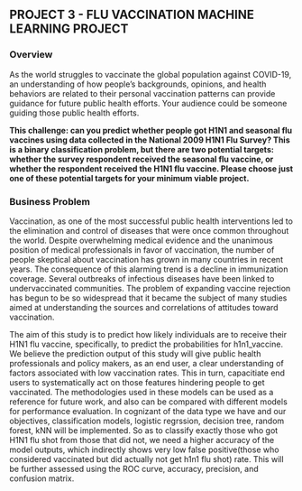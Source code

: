## PROJECT 3 - FLU VACCINATION MACHINE LEARNING PROJECT
 ### Overview
 As the world struggles to vaccinate the global population against COVID-19, an understanding of how people’s backgrounds, opinions, and health behaviors are related to their personal vaccination patterns can provide guidance for future public health efforts. Your audience could be someone guiding those public health efforts.

**This challenge: can you predict whether people got H1N1 and seasonal flu vaccines using data collected in the National 2009 H1N1 Flu Survey? This is a binary classification problem, but there are two potential targets: whether the survey respondent received the seasonal flu vaccine, or whether the respondent received the H1N1 flu vaccine. Please choose just one of these potential targets for your minimum viable project.**

### Business Problem
Vaccination, as one of the most successful public health interventions led to the elimination and control of diseases that were once common throughout the world. Despite overwhelming medical evidence and the unanimous position of medical professionals in favor of vaccination, the number of people skeptical about vaccination has grown in many countries in recent years. The consequence of this alarming trend is a decline in immunization coverage. Several outbreaks of infectious diseases have been linked to undervaccinated communities. The problem of expanding vaccine rejection has begun to be so widespread that it became the subject of many studies aimed at understanding the sources and correlations of attitudes toward vaccination.

The aim of this study is to predict how likely individuals are to receive their H1N1 flu vaccine, specifically, to predict the probabilities for h1n1_vaccine. We believe the prediction output of this study will give public health professionals and policy makers, as an end user, a clear understanding of factors associated with low vaccination rates. This in turn, capacitiate end users to systematically act on those features hindering people to get vaccinated. The methodologies used in these models can be used as a reference for future work, and also can be compared with different models for performance evaluation. In cognizant of the data type we have and our objectives, classification models, logistic regrssion, decision tree, random forest, kNN will be implemented. So as to classify exactly those who got H1N1 flu shot from those that did not, we need a higher accuracy of the model outputs, which indirectly shows very low false positive(those who considered vaccinated but did actually not get h1n1 flu shot) rate. This will be further assessed using the ROC curve, accuracy, precision, and confusion matrix.
